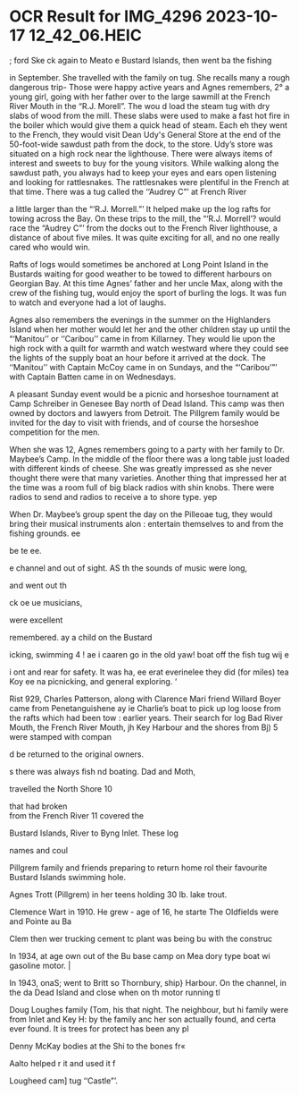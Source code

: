 # OCR Result for IMG_4296 2023-10-17 12_42_06.HEIC

; ford
Ske ck again to Meato
e Bustard Islands, then went ba the fishing

in September. She travelled with the family on
tug. She recalls many a rough dangerous trip-
Those were happy active years and Agnes remembers, 2°
a young girl, going with her father over to the large sawmill
at the French River Mouth in the “R.J. Morell”. The wou d
load the steam tug with dry slabs of wood from the mill.
These slabs were used to make a fast hot fire in the boiler
which would give them a quick head of steam. Each eh
they went to the French, they would visit Dean Udy's
General Store at the end of the 50-foot-wide sawdust path
from the dock, to the store. Udy’s store was situated on a
high rock near the lighthouse. There were always items of
interest and sweets to buy for the young visitors. While
walking along the sawdust path, you always had to keep
your eyes and ears open listening and looking for
rattlesnakes. The rattlesnakes were plentiful in the French
at that time.
There was a tug called the ‘‘Audrey C”’ at French River

a little larger than the “‘R.J. Morrell.”’ It helped make up
the log rafts for towing across the Bay. On these trips to
the mill, the “‘R.J. Morrell’? would race the “Audrey C”’
from the docks out to the French River lighthouse, a distance
of about five miles. It was quite exciting for all, and no one
really cared who would win.

Rafts of logs would sometimes be anchored at Long Point
Island in the Bustards waiting for good weather to be towed
to different harbours on Georgian Bay. At this time Agnes’
father and her uncle Max, along with the crew of the fishing
tug, would enjoy the sport of burling the logs. It was fun
to watch and everyone had a lot of laughs.

Agnes also remembers the evenings in the summer on the
Highlanders Island when her mother would let her and the
other children stay up until the “‘Manitou’’ or ‘‘Caribou’’
came in from Killarney. They would lie upon the high rock
with a quilt for warmth and watch westward where they
could see the lights of the supply boat an hour before it
arrived at the dock. The ‘‘Manitou’’ with Captain McCoy
came in on Sundays, and the “‘Caribou’”’ with Captain
Batten came in on Wednesdays.

A pleasant Sunday event would be a picnic and horseshoe
tournament at Camp Schreiber in Genesee Bay north of
Dead Island. This camp was then owned by doctors and
lawyers from Detroit. The Pillgrem family would be invited
for the day to visit with friends, and of course the horseshoe
competition for the men.

When she was 12, Agnes remembers going to a party with
her family to Dr. Maybee’s Camp. In the middle of the floor
there was a long table just loaded with different kinds of
cheese. She was greatly impressed as she never thought there
were that many varieties. Another thing that impressed her
at the time was a room full of big black radios with shin
knobs. There were radios to send and radios to receive a
to shore type. yep

When Dr. Maybee’s group spent the day on the Pilleoae
tug, they would bring their musical instruments alon :
entertain themselves to and from the fishing grounds. ee

be te ee.

e channel and out of sight. AS th
the sounds of music were long,

and went out th

ck oe
ue musicians,

were excellent

remembered.
ay a child on the Bustard

icking, swimming 4 !
ae i caaren go in the old yaw! boat off the fish tug wij
e

i ont and rear for safety. It was ha,
ee erat everinelee they did (for miles) tea
Koy ee na picnicking, and general exploring. ‘

Rist 929, Charles Patterson, along with Clarence Mari
friend Willard Boyer came from Penetanguishene ay
ie Charlie’s boat to pick up log
loose from the rafts which had been tow :
earlier years. Their search for log
Bad River Mouth, the French River Mouth, jh
Key Harbour and the shores from Bj)
5 were stamped with compan

d be returned to the original owners.

s there was always fish
nd boating. Dad and Moth,

travelled the North Shore 10

that had broken \
from the French River 11
covered the

Bustard Islands,
River to Byng Inlet. These log

names and coul

Pillgrem family and friends preparing to return home rol
their favourite Bustard Islands swimming hole.

Agnes Trott (Pillgrem) in her teens
holding 30 Ib. lake trout.

Clemence Wart
in 1910. He grew -
age of 16, he starte
The Oldfields were
and Pointe au Ba

Clem then wer
trucking cement tc
plant was being bu
with the construc

In 1934, at age
own out of the Bu
base camp on Mea
dory type boat wi
gasoline motor. |

In 1943, onaS;
went to Britt so
Thornbury, ship}
Harbour. On the
channel, in the da
Dead Island and
close when on th
motor running tl

Doug Loughes
family (Tom, his
that night. The
neighbour, but hi
family were from
Inlet and Key H:
by the family anc
her son actually
found, and certa
ever found. It is
trees for protect
has been any pI

Denny McKay
bodies at the Shi
to the bones fr«

Aalto helped r
it and used it f

Lougheed cam]
tug ‘‘Castle”’.

